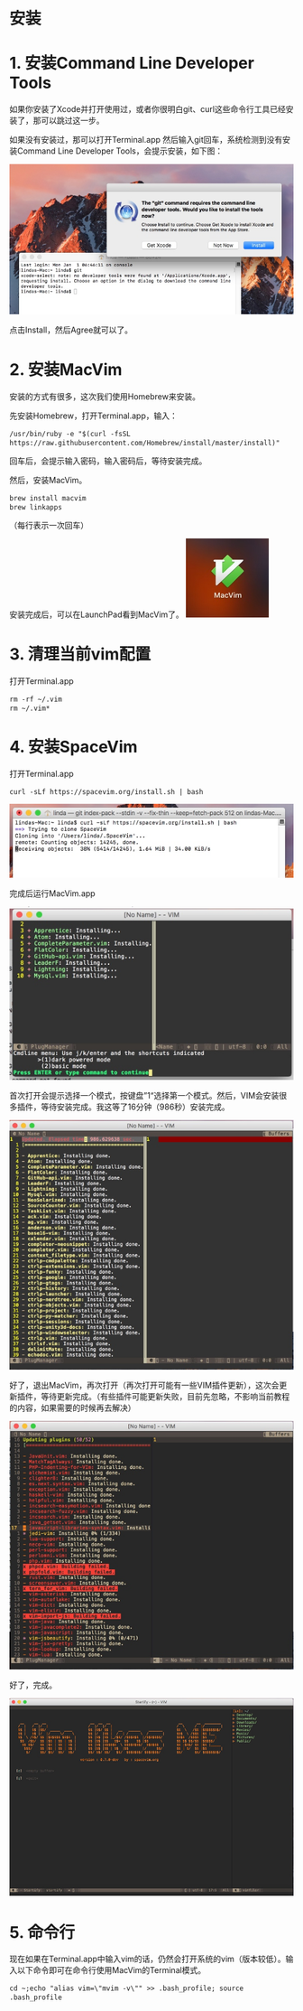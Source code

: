 # 安装

# 1. 安装Command Line Developer Tools

如果你安装了Xcode并打开使用过，或者你很明白git、curl这些命令行工具已经安装了，那可以跳过这一步。

如果没有安装过，那可以打开Terminal.app 然后输入git回车，系统检测到没有安装Command Line Developer Tools，会提示安装，如下图：

![](media/15148180217989.jpg)

点击Install，然后Agree就可以了。

# 2. 安装MacVim

安装的方式有很多，这次我们使用Homebrew来安装。

先安装Homebrew，打开Terminal.app，输入：

```
/usr/bin/ruby -e "$(curl -fsSL https://raw.githubusercontent.com/Homebrew/install/master/install)"
```

回车后，会提示输入密码，输入密码后，等待安装完成。

然后，安装MacVim。

```
brew install macvim
brew linkapps
```
（每行表示一次回车）

安装完成后，可以在LaunchPad看到MacVim了。
![](media/15148261067850.jpg)


# 3. 清理当前vim配置

打开Terminal.app

```
rm -rf ~/.vim
rm ~/.vim*
```

# 4. 安装SpaceVim

打开Terminal.app

```
curl -sLf https://spacevim.org/install.sh | bash
```

![](media/15148185878500.jpg)

完成后运行MacVim.app

![](media/15148189781244.jpg)

首次打开会提示选择一个模式，按键盘”1“选择第一个模式。然后，VIM会安装很多插件，等待安装完成。我这等了16分钟（986秒）安装完成。


![](media/15148200364085.jpg)

好了，退出MacVim，再次打开（再次打开可能有一些VIM插件更新），这次会更新插件，等待更新完成。（有些插件可能更新失败，目前先忽略，不影响当前教程的内容，如果需要的时候再去解决）

![](media/15148204804291.jpg)


好了，完成。

![](media/15148262223493.jpg)



# 5. 命令行


现在如果在Terminal.app中输入vim的话，仍然会打开系统的vim（版本较低）。输入以下命令即可在命令行使用MacVim的Terminal模式。

```
cd ~;echo "alias vim=\"mvim -v\"" >> .bash_profile; source .bash_profile
```

